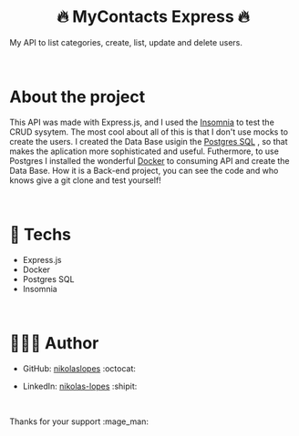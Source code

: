 <div align="center">
  <h1><strong>	🔥 MyContacts Express 🔥 </strong></h1>
</div>
  <p> My API to list categories, create, list, update and delete users. </p> 
<br>
 <h1><strong>	About the project </strong></h1>
  
  This API was made with Express.js, and I used the [Insomnia](https://insomnia.rest/download) to test the CRUD sysytem. The most cool about all of this is that 
    I don't use mocks to create the users. I created the Data Base usigin the [Postgres SQL](https://www.postgresql.org/) , so that makes the aplication more sophisticated and 
    useful. Futhermore, to use Postgres I installed the wonderful [Docker](https://www.docker.com/) to consuming API and create the Data Base. How it is a Back-end project, you
    can see the code and who knows give a git clone and test yourself!
  

 
 <br>
  
# 🚀 Techs
- Express.js
- Docker
- Postgres SQL
- Insomnia
    
 <br>
   
# 👨🏻‍💻 Author

- GitHub: [nikolaslopes](https://github.com/nikolaslopes) :octocat:
- LinkedIn: [nikolas-lopes](https://www.linkedin.com/in/nikolas-lopes-b06524209/) :shipit:
  
  <br>
<p>Thanks for your support :mage_man:<p>
